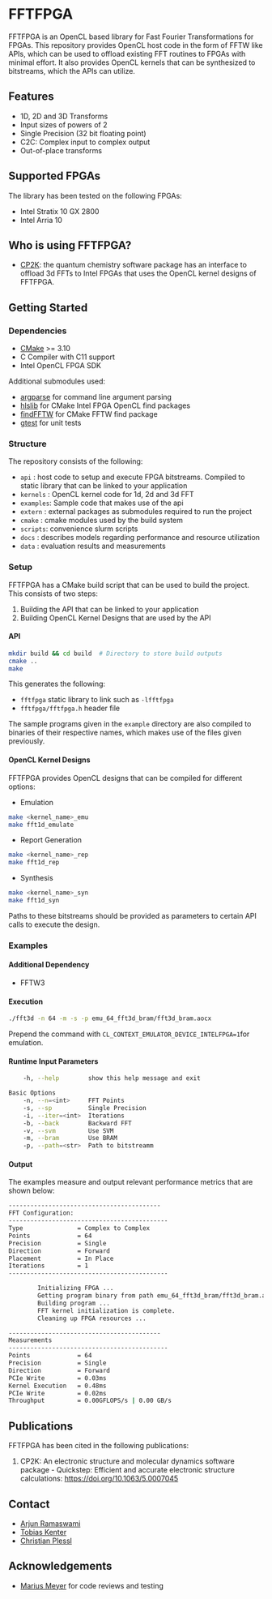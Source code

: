 # FFTFPGA

FFTFPGA is an OpenCL based library for Fast Fourier Transformations for FPGAs.
This repository provides OpenCL host code in the form of FFTW like APIs, which can be used to offload existing FFT routines to FPGAs with minimal effort. It also provides OpenCL kernels that can be synthesized to bitstreams, which the APIs can utilize.

## Features

- 1D, 2D and 3D Transforms
- Input sizes of powers of 2
- Single Precision (32 bit floating point)
- C2C: Complex input to complex output
- Out-of-place transforms

## Supported FPGAs

The library has been tested on the following FPGAs:

- Intel Stratix 10 GX 2800
- Intel Arria 10

## Who is using FFTFPGA?

- [CP2K](https://github.com/cp2k/cp2k):  the quantum chemistry software package has an interface to offload 3d FFTs to Intel FPGAs that uses the OpenCL kernel designs of FFTFPGA.

## Getting Started


### Dependencies

- [CMake](https://cmake.org/) >= 3.10
- C Compiler with C11 support
- Intel OpenCL FPGA SDK

Additional submodules used:

- [argparse](https://github.com/cofyc/argparse.git) for command line argument parsing
- [hlslib](https://github.com/definelicht/hlslib) for CMake Intel FPGA OpenCL find packages
- [findFFTW](https://github.com/egpbos/findFFTW.git) for CMake FFTW find package
- [gtest](https://github.com/google/googletest.git) for unit tests

### Structure

The repository consists of the following:

- `api`     : host code to setup and execute FPGA bitstreams. Compiled to static library that can be linked to your application
- `kernels` : OpenCL kernel code for 1d, 2d and 3d FFT
- `examples`: Sample code that makes use of the api
- `extern` : external packages as submodules required to run the project
- `cmake`  : cmake modules used by the build system
- `scripts`: convenience slurm scripts
- `docs`   : describes models regarding performance and resource utilization
- `data`   : evaluation results and measurements

### Setup

FFTFPGA has a CMake build script that can be used to build the project. This consists of two steps:

1. Building the API that can be linked to your application
2. Building OpenCL Kernel Designs that are used by the API

#### API

```bash
mkdir build && cd build  # Directory to store build outputs
cmake ..
make
```

This generates the following:

- `fftfpga` static library to link such as `-lfftfpga`
- `fftfpga/fftfpga.h` header file

The sample programs given in the `example` directory are also compiled to binaries of their respective names, which makes use of the files given previously.

#### OpenCL Kernel Designs

FFTFPGA provides OpenCL designs that can be compiled for different options:

- Emulation

```bash
make <kernel_name>_emu
make fft1d_emulate
```

- Report Generation

```bash
make <kernel_name>_rep
make fft1d_rep
```

- Synthesis

```bash
make <kernel_name>_syn
make fft1d_syn
```

Paths to these bitstreams should be provided as parameters to certain API calls to execute the design.

### Examples

#### Additional Dependency

- FFTW3

#### Execution

```bash
./fft3d -n 64 -m -s -p emu_64_fft3d_bram/fft3d_bram.aocx
```

Prepend the command with `CL_CONTEXT_EMULATOR_DEVICE_INTELFPGA=1`for emulation.

#### Runtime Input Parameters

```bash
    -h, --help        show this help message and exit

Basic Options
    -n, --n=<int>     FFT Points
    -s, --sp          Single Precision
    -i, --iter=<int>  Iterations
    -b, --back        Backward FFT
    -v, --svm         Use SVM
    -m, --bram        Use BRAM
    -p, --path=<str>  Path to bitstreamm
```

#### Output

The examples measure and output relevant performance metrics that are shown below:

```bash
------------------------------------------
FFT Configuration:
--------------------------------------------
Type               = Complex to Complex
Points             = 64
Precision          = Single
Direction          = Forward
Placement          = In Place
Iterations         = 1
--------------------------------------------

        Initializing FPGA ...
        Getting program binary from path emu_64_fft3d_bram/fft3d_bram.aocx ...
        Building program ...
        FFT kernel initialization is complete.
        Cleaning up FPGA resources ...

------------------------------------------
Measurements
--------------------------------------------
Points             = 64
Precision          = Single
Direction          = Forward
PCIe Write         = 0.03ms
Kernel Execution   = 0.48ms
PCIe Write         = 0.02ms
Throughput         = 0.00GFLOPS/s | 0.00 GB/s
```

## Publications

FFTFPGA has been cited in the following publications:

1. CP2K: An electronic structure and molecular dynamics software package - Quickstep: Efficient and accurate electronic structure calculations: https://doi.org/10.1063/5.0007045


## Contact

- [Arjun Ramaswami](https://github.com/arjunramaswami)
- [Tobias Kenter](https://www.uni-paderborn.de/person/3145/)
- [Christian Plessl](https://github.com/plessl)

## Acknowledgements

- [Marius Meyer](https://pc2.uni-paderborn.de/about-pc2/staff-board/staff/person/?tx_upbperson_personsite%5BpersonId%5D=40778&tx_upbperson_personsite%5Bcontroller%5D=Person&cHash=867dec7cae43afd76c85cd503d8da47b) for code reviews and testing